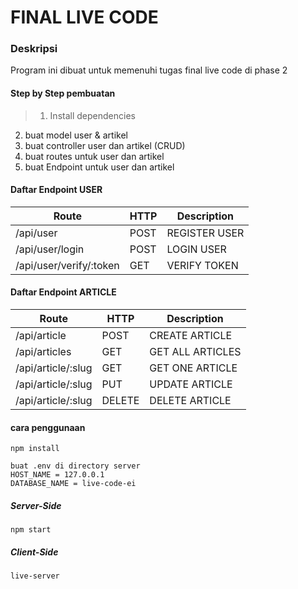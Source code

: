 # FINAL LIVE CODE

### Deskripsi
Program ini dibuat untuk memenuhi tugas final live code di phase 2

#### Step by Step pembuatan
>1. Install dependencies
2. buat model user & artikel
3. buat controller user dan artikel (CRUD)
4. buat routes untuk user dan artikel
5. buat Endpoint untuk user dan artikel

#### Daftar Endpoint USER
|       Route      |  HTTP   | Description |
|------------------|---------|-------------|
|/api/user      |   POST   |REGISTER USER |
|/api/user/login      |   POST   | LOGIN USER |
|/api/user/verify/:token   |   GET   | VERIFY TOKEN |

#### Daftar Endpoint ARTICLE
|       Route      |  HTTP   | Description |
|------------------|---------|-------------|
|/api/article      |   POST   |CREATE ARTICLE |
|/api/articles      |   GET   | GET ALL ARTICLES |
|/api/article/:slug   |   GET   | GET ONE ARTICLE |
|/api/article/:slug   |   PUT   | UPDATE ARTICLE |
|/api/article/:slug   |   DELETE   | DELETE ARTICLE |

#### cara penggunaan
```
npm install
```

```
buat .env di directory server
HOST_NAME = 127.0.0.1
DATABASE_NAME = live-code-ei
```
##### Server-Side
```
npm start
```
##### Client-Side
```
live-server
```
